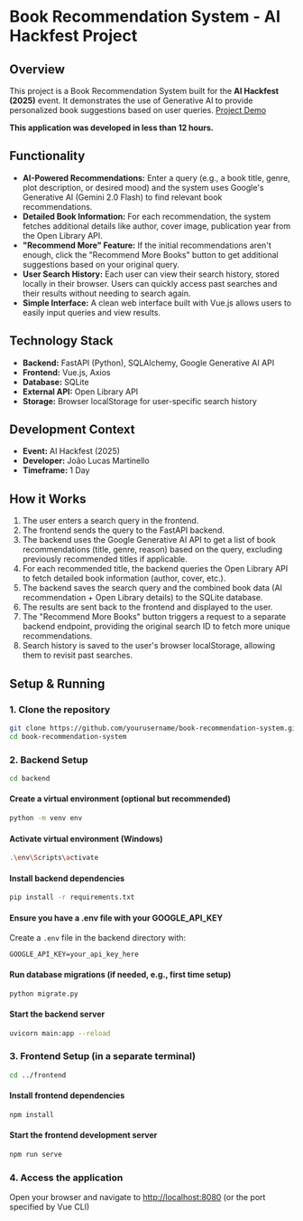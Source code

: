 # Book Recommendation System - AI Hackfest Project

## Overview

This project is a Book Recommendation System built for the **AI Hackfest (2025)** event. It demonstrates the use of Generative AI to provide personalized book suggestions based on user queries. [Project Demo](https://youtu.be/OzQ4bdLvlmE)

**This application was developed in less than 12 hours.**



## Functionality

* **AI-Powered Recommendations:** Enter a query (e.g., a book title, genre, plot description, or desired mood) and the system uses Google's Generative AI (Gemini 2.0 Flash) to find relevant book recommendations.
* **Detailed Book Information:** For each recommendation, the system fetches additional details like author, cover image, publication year from the Open Library API.
* **"Recommend More" Feature:** If the initial recommendations aren't enough, click the "Recommend More Books" button to get additional suggestions based on your original query.
* **User Search History:** Each user can view their search history, stored locally in their browser. Users can quickly access past searches and their results without needing to search again.
* **Simple Interface:** A clean web interface built with Vue.js allows users to easily input queries and view results.

## Technology Stack

* **Backend:** FastAPI (Python), SQLAlchemy, Google Generative AI API
* **Frontend:** Vue.js, Axios
* **Database:** SQLite
* **External API:** Open Library API
* **Storage:** Browser localStorage for user-specific search history

## Development Context

* **Event:** AI Hackfest (2025)
* **Developer:** João Lucas Martinello
* **Timeframe:** 1 Day

## How it Works

1. The user enters a search query in the frontend.
2. The frontend sends the query to the FastAPI backend.
3. The backend uses the Google Generative AI API to get a list of book recommendations (title, genre, reason) based on the query, excluding previously recommended titles if applicable.
4. For each recommended title, the backend queries the Open Library API to fetch detailed book information (author, cover, etc.).
5. The backend saves the search query and the combined book data (AI recommendation + Open Library details) to the SQLite database.
6. The results are sent back to the frontend and displayed to the user.
7. The "Recommend More Books" button triggers a request to a separate backend endpoint, providing the original search ID to fetch more unique recommendations.
8. Search history is saved to the user's browser localStorage, allowing them to revisit past searches.

## Setup & Running

### 1. Clone the repository 

```bash
git clone https://github.com/yourusername/book-recommendation-system.git
cd book-recommendation-system
```

### 2. Backend Setup

```bash
cd backend
```

#### Create a virtual environment (optional but recommended)
```bash
python -m venv env
```

#### Activate virtual environment (Windows)
```bash
.\env\Scripts\activate
```

#### Install backend dependencies
```bash
pip install -r requirements.txt
```

#### Ensure you have a .env file with your GOOGLE_API_KEY
Create a `.env` file in the backend directory with:
```
GOOGLE_API_KEY=your_api_key_here
```

#### Run database migrations (if needed, e.g., first time setup)
```bash
python migrate.py
```

#### Start the backend server
```bash
uvicorn main:app --reload
```

### 3. Frontend Setup (in a separate terminal)

```bash
cd ../frontend
```

#### Install frontend dependencies
```bash
npm install
```

#### Start the frontend development server
```bash
npm run serve
```

### 4. Access the application

Open your browser and navigate to [http://localhost:8080](http://localhost:8080) (or the port specified by Vue CLI)
